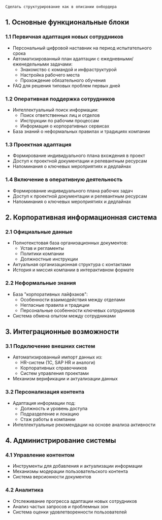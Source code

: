 	Сделать структурирование как в описании онбордера
## 1. Основные функциональные блоки

### 1.1 Первичная адаптация новых сотрудников
- Персональный цифровой наставник на период испытательного срока
- Автоматизированный план адаптации с ежедневными/еженедельными задачами:
  - Знакомство с командой и инфраструктурой
  - Настройка рабочего места
  - Прохождение обязательного обучения
- FAQ для решения типовых проблем первых дней

### 1.2 Оперативная поддержка сотрудников
- Интеллектуальный поиск информации:
  - Поиск ответственных лиц и отделов
  - Инструкции по рабочим процессам
  - Информация о корпоративных сервисах
- База знаний о неформальных правилах и традициях компании

### 1.3 Проектная адаптация
- Формирование индивидуального плана вхождения в проект
- Доступ к проектной документации и релевантным ресурсам
- Напоминания о ключевых мероприятиях и дедлайнах
### 1.4 Включение в оперативную деятельность
- Формирование индивидуального плана рабочих задач
- Доступ к проектной документации и релевантным ресурсам
- Напоминания о ключевых мероприятиях и дедлайнах

## 2. Корпоративная информационная система

### 2.1 Официальные данные
- Полнотекстовая база организационных документов:
  - Устав и регламенты
  - Политики компании
  - Должностные инструкции
- Актуальная организационная структура с контактами
- История и миссия компании в интерактивном формате

### 2.2 Неформальные знания
- База "корпоративных лайфхаков":
  - Особенности взаимодействия между отделами
  - Негласные правила и традиции
  - Персональные особенности ключевых сотрудников
- Система обмена опытом между сотрудниками

## 3. Интеграционные возможности

### 3.1 Подключение внешних систем
- Автоматизированный импорт данных из:
  - HR-систем (1С, SAP HR и аналоги)
  - Корпоративных справочников
  - Систем управления проектами
- Механизм верификации и актуализации данных

### 3.2 Персонализация контента
- Адаптация информации под:
  - Должность и уровень доступа
  - Подразделение и локацию
  - Стаж работы в компании
- Интеллектуальные рекомендации на основе анализа активности
## 4. Администрирование системы

### 4.1 Управление контентом
- Инструменты для добавления и актуализации информации
- Механизмы модерации пользовательского контента
- Система версионности документов
### 4.2 Аналитика
- Отслеживание прогресса адаптации новых сотрудников
- Анализ частых запросов и проблемных зон
- Система оценки удовлетворенности пользователей